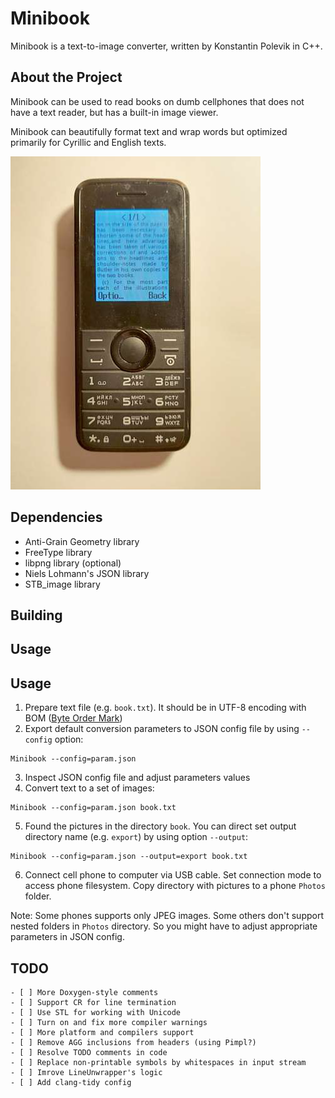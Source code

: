 # Minibook

Minibook is a text-to-image converter, written by Konstantin Polevik in C++.

## About the Project

Minibook can be used to read books on dumb cellphones that does not have a text reader, but has a built-in image viewer.

Minibook can beautifully format text and wrap words but optimized primarily for Cyrillic and English texts.

![Sample](./doc/sample.jpg)

## Dependencies
- Anti-Grain Geometry library
- FreeType library
- libpng library (optional)
- Niels Lohmann's JSON library
- STB_image library

## Building

## Usage
## Usage

1. Prepare text file (e.g. `book.txt`). It should be in UTF-8 encoding with BOM ([Byte Order Mark](https://en.wikipedia.org/wiki/Byte_order_mark))
2. Export default conversion parameters to JSON config file by using `--config` option:
```
Minibook --config=param.json 
```
3. Inspect JSON config file and adjust parameters values
4. Convert text to a set of images:
```
Minibook --config=param.json book.txt
```
5. Found the pictures in the directory `book`. You can direct set output directory name (e.g. `export`) by using option `--output`:
```
Minibook --config=param.json --output=export book.txt
```
6. Connect cell phone to computer via USB cable. Set connection mode to access phone filesystem. Copy directory with pictures to a phone `Photos` folder. 

Note: Some phones supports only JPEG images. Some others don't support nested folders in `Photos` directory. So you might have to adjust appropriate  parameters in JSON config.

## TODO
```
- [ ] More Doxygen-style comments
- [ ] Support CR for line termination
- [ ] Use STL for working with Unicode
- [ ] Turn on and fix more compiler warnings
- [ ] More platform and compilers support
- [ ] Remove AGG inclusions from headers (using Pimpl?)
- [ ] Resolve TODO comments in code
- [ ] Replace non-printable symbols by whitespaces in input stream
- [ ] Imrove LineUnwrapper's logic
- [ ] Add clang-tidy config
